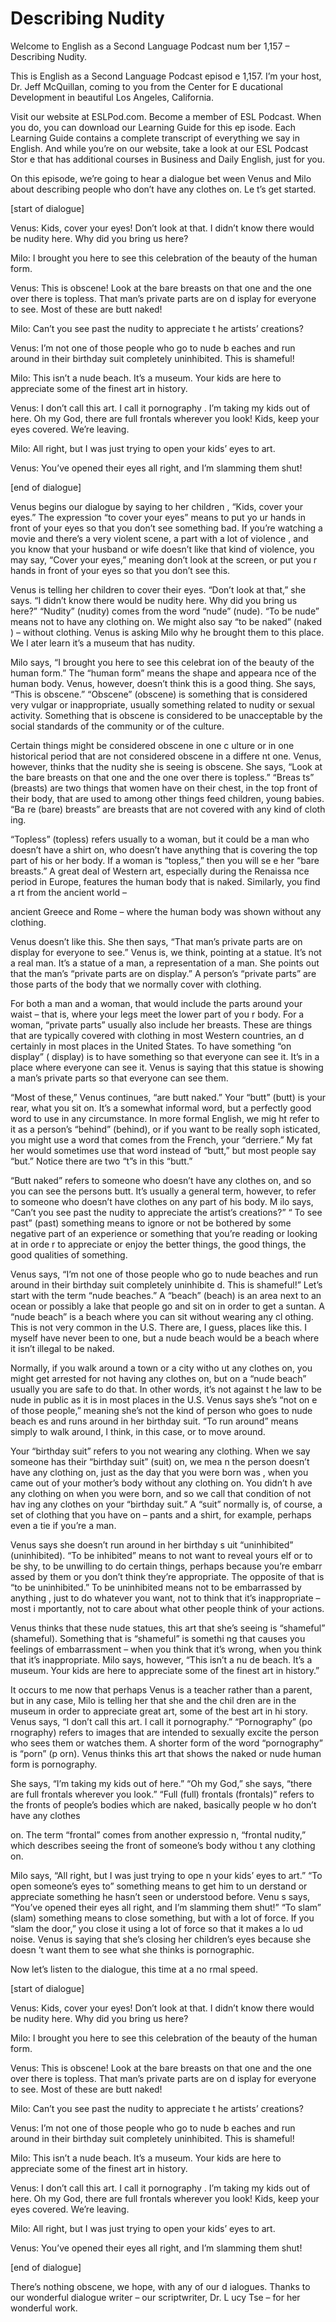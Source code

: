 # Describing Nudity

Welcome to English as a Second Language Podcast num ber 1,157 – Describing Nudity.

This is English as a Second Language Podcast episod e 1,157. I’m your host, Dr. Jeff McQuillan, coming to you from the Center for E ducational Development in beautiful Los Angeles, California.

Visit our website at ESLPod.com. Become a member of  ESL Podcast. When you do, you can download our Learning Guide for this ep isode. Each Learning Guide contains a complete transcript of everything we say  in English. And while you’re on our website, take a look at our ESL Podcast Stor e that has additional courses in Business and Daily English, just for you.

On this episode, we’re going to hear a dialogue bet ween Venus and Milo about describing people who don’t have any clothes on. Le t’s get started.

[start of dialogue]

Venus: Kids, cover your eyes! Don’t look at that. I  didn’t know there would be nudity here. Why did you bring us here?

Milo: I brought you here to see this celebration of  the beauty of the human form.

Venus: This is obscene! Look at the bare breasts on  that one and the one over there is topless. That man’s private parts are on d isplay for everyone to see. Most of these are butt naked!

Milo: Can’t you see past the nudity to appreciate t he artists’ creations?

Venus: I’m not one of those people who go to nude b eaches and run around in their birthday suit completely uninhibited. This is  shameful!

Milo: This isn’t a nude beach. It’s a museum. Your kids are here to appreciate some of the finest art in history.

Venus: I don’t call this art. I call it pornography . I’m taking my kids out of here. Oh my God, there are full frontals wherever you look! Kids, keep your eyes covered. We’re leaving.

Milo: All right, but I was just trying to open your  kids’ eyes to art.

 Venus: You’ve opened their eyes all right, and I’m slamming them shut!

[end of dialogue]

Venus begins our dialogue by saying to her children , “Kids, cover your eyes.” The expression “to cover your eyes” means to put yo ur hands in front of your eyes so that you don’t see something bad. If you’re  watching a movie and there’s a very violent scene, a part with a lot of violence , and you know that your husband or wife doesn’t like that kind of violence,  you may say, “Cover your eyes,” meaning don’t look at the screen, or put you r hands in front of your eyes so that you don’t see this.

Venus is telling her children to cover their eyes. “Don’t look at that,” she says. “I didn’t know there would be nudity here. Why did you  bring us here?” “Nudity” (nudity) comes from the word “nude” (nude). “To be nude” means not to have any clothing on. We might also say “to be naked” (naked ) – without clothing. Venus is asking Milo why he brought them to this place. We l ater learn it’s a museum that has nudity.

Milo says, “I brought you here to see this celebrat ion of the beauty of the human form.” The “human form” means the shape and appeara nce of the human body. Venus, however, doesn’t think this is a good thing.  She says, “This is obscene.” “Obscene” (obscene) is something that is considered  very vulgar or inappropriate, usually something related to nudity or sexual activity. Something that is obscene is considered to be unacceptable by  the social standards of the community or of the culture.

Certain things might be considered obscene in one c ulture or in one historical period that are not considered obscene in a differe nt one. Venus, however, thinks that the nudity she is seeing is obscene. She says,  “Look at the bare breasts on that one and the one over there is topless.” “Breas ts” (breasts) are two things that women have on their chest, in the top front of  their body, that are used to among other things feed children, young babies. “Ba re (bare) breasts” are breasts that are not covered with any kind of cloth ing.

“Topless” (topless) refers usually to a woman, but it could be a man who doesn’t have a shirt on, who doesn’t have anything that is covering the top part of his or her body. If a woman is “topless,” then you will se e her “bare breasts.” A great deal of Western art, especially during the Renaissa nce period in Europe, features the human body that is naked. Similarly, you find a rt from the ancient world –

ancient Greece and Rome – where the human body was shown without any clothing.

Venus doesn’t like this. She then says, “That man’s  private parts are on display for everyone to see.” Venus is, we think, pointing at a statue. It’s not a real man. It’s a statue of a man, a representation of a man. She points out that the man’s “private parts are on display.” A person’s “private  parts” are those parts of the body that we normally cover with clothing.

For both a man and a woman, that would include the parts around your waist – that is, where your legs meet the lower part of you r body. For a woman, “private parts” usually also include her breasts. These are things that are typically covered with clothing in most Western countries, an d certainly in most places in the United States. To have something “on display” ( display) is to have something so that everyone can see it. It’s in a place where everyone can see it. Venus is saying that this statue is showing a man’s private parts so that everyone can see them.

“Most of these,” Venus continues, “are butt naked.”  Your “butt” (butt) is your rear, what you sit on. It’s a somewhat informal word, but  a perfectly good word to use in any circumstance. In more formal English, we mig ht refer to it as a person’s “behind” (behind), or if you want to be really soph isticated, you might use a word that comes from the French, your “derriere.” My fat her would sometimes use that word instead of “butt,” but most people say “but.” Notice there are two “t”s in this “butt.”

“Butt naked” refers to someone who doesn’t have any  clothes on, and so you can see the persons butt. It’s usually a general term, however, to refer to someone who doesn’t have clothes on any part of his body. M ilo says, “Can’t you see past the nudity to appreciate the artist’s creations?” “ To see past” (past) something means to ignore or not be bothered by some negative  part of an experience or something that you’re reading or looking at in orde r to appreciate or enjoy the better things, the good things, the good qualities of something.

Venus says, “I’m not one of those people who go to nude beaches and run around in their birthday suit completely uninhibite d. This is shameful!” Let’s start with the term “nude beaches.” A “beach” (beach) is an area next to an ocean or possibly a lake that people go and sit on in order to get a suntan. A “nude beach” is a beach where you can sit without wearing any cl othing. This is not very common in the U.S. There are, I guess, places like this. I myself have never been to one, but a nude beach would be a beach where it isn’t illegal to be naked.

Normally, if you walk around a town or a city witho ut any clothes on, you might get arrested for not having any clothes on, but on a “nude beach” usually you are safe to do that. In other words, it’s not against t he law to be nude in public as it is in most places in the U.S. Venus says she’s “not on e of those people,” meaning she’s not the kind of person who goes to nude beach es and runs around in her birthday suit. “To run around” means simply to walk  around, I think, in this case, or to move around.

Your “birthday suit” refers to you not wearing any clothing. When we say someone has their “birthday suit” (suit) on, we mea n the person doesn’t have any clothing on, just as the day that you were born was , when you came out of your mother’s body without any clothing on. You didn’t h ave any clothing on when you were born, and so we call that condition of not hav ing any clothes on your “birthday suit.” A “suit” normally is, of course, a  set of clothing that you have on – pants and a shirt, for example, perhaps even a tie if you’re a man.

Venus says she doesn’t run around in her birthday s uit “uninhibited” (uninhibited). “To be inhibited” means to not want to reveal yours elf or to be shy, to be unwilling to do certain things, perhaps because you’re embarr assed by them or you don’t think they’re appropriate. The opposite of that is “to be uninhibited.” To be uninhibited means not to be embarrassed by anything , just to do whatever you want, not to think that it’s inappropriate – most i mportantly, not to care about what other people think of your actions.

Venus thinks that these nude statues, this art that  she’s seeing is “shameful” (shameful). Something that is “shameful” is somethi ng that causes you feelings of embarrassment – when you think that it’s wrong, when you think that it’s inappropriate. Milo says, however, “This isn’t a nu de beach. It’s a museum. Your kids are here to appreciate some of the finest art in history.”

It occurs to me now that perhaps Venus is a teacher  rather than a parent, but in any case, Milo is telling her that she and the chil dren are in the museum in order to appreciate great art, some of the best art in hi story. Venus says, “I don’t call this art. I call it pornography.” “Pornography” (po rnography) refers to images that are intended to sexually excite the person who sees  them or watches them. A shorter form of the word “pornography” is “porn” (p orn). Venus thinks this art that shows the naked or nude human form is pornography.

She says, “I’m taking my kids out of here.” “Oh my God,” she says, “there are full frontals wherever you look.” “Full (full) frontals (frontals)” refers to the fronts of people’s bodies which are naked, basically people w ho don’t have any clothes

on. The term “frontal” comes from another expressio n, “frontal nudity,” which describes seeing the front of someone’s body withou t any clothing on.

Milo says, “All right, but I was just trying to ope n your kids’ eyes to art.” “To open someone’s eyes to” something means to get him to un derstand or appreciate something he hasn’t seen or understood before. Venu s says, “You’ve opened their eyes all right, and I’m slamming them shut!” “To slam” (slam) something means to close something, but with a lot of force. If you “slam the door,” you close it using a lot of force so that it makes a lo ud noise. Venus is saying that she’s closing her children’s eyes because she doesn ’t want them to see what she thinks is pornographic.

Now let’s listen to the dialogue, this time at a no rmal speed.

[start of dialogue]

Venus: Kids, cover your eyes! Don’t look at that. I  didn’t know there would be nudity here. Why did you bring us here?

Milo: I brought you here to see this celebration of  the beauty of the human form.

Venus: This is obscene! Look at the bare breasts on  that one and the one over there is topless. That man’s private parts are on d isplay for everyone to see. Most of these are butt naked!

Milo: Can’t you see past the nudity to appreciate t he artists’ creations?

Venus: I’m not one of those people who go to nude b eaches and run around in their birthday suit completely uninhibited. This is  shameful!

Milo: This isn’t a nude beach. It’s a museum. Your kids are here to appreciate some of the finest art in history.

Venus: I don’t call this art. I call it pornography . I’m taking my kids out of here. Oh my God, there are full frontals wherever you look! Kids, keep your eyes covered. We’re leaving.

Milo: All right, but I was just trying to open your  kids’ eyes to art.

Venus: You’ve opened their eyes all right, and I’m slamming them shut!

[end of dialogue]

 There’s nothing obscene, we hope, with any of our d ialogues. Thanks to our wonderful dialogue writer – our scriptwriter, Dr. L ucy Tse – for her wonderful work.



